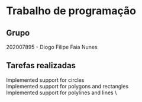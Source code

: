
# Trabalho de programação

## Grupo

202007895 - Diogo Filipe Faia Nunes


## Tarefas realizadas

Implemented support for circles \
Implemented support for polygons and rectangles \
Implemented support for polylines and lines \